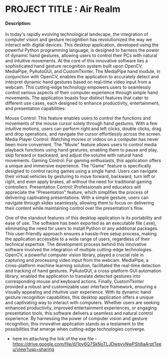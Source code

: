 # PROJECT TITLE : Air Realm
#### Description: 
In today's rapidly evolving technological landscape, the integration of computer vision and gesture recognition has revolutionized the way we interact with digital devices. This desktop application, developed using the powerful Python programming language, is designed to harness the power of dynamic hand gestures, allowing users to control their PCs with natural and intuitive movements.
At the core of this innovative software lies a sophisticated hand gesture recognition system built upon OpenCV, MediaPipe, PyAutoGUI, and CustomTkinter. The MediaPipe hand module, in conjunction with OpenCV, enables the application to accurately detect and interpret dynamic hand gestures based on real-time video input from a webcam. This cutting-edge technology empowers users to seamlessly control various aspects of their computer experience through simple hand movements.
The application boasts four distinct features that cater to different use cases, each designed to enhance productivity, entertainment, and presentation capabilities:

Mouse Control: This feature enables users to control the functions and movements of the mouse cursor solely through hand gestures. With a few intuitive motions, users can perform right and left clicks, double clicks, drag and drop operations, and navigate the cursor effortlessly across the screen.
Media Player Control: Watching movies or videos on a computer has never been more convenient. The "Movie" feature allows users to control media playback functions using hand gestures, enabling them to pause and play, skip forward or backward, and adjust the volume with natural hand movements.
Gaming Control: For gaming enthusiasts, this application offers a unique and immersive experience. The "Game" feature is specifically designed to control racing games using a single hand. Users can navigate their virtual vehicles by gesturing to move forward, backward, turn left or right, and even apply brakes, all without the need for traditional gaming controllers.
Presentation Control: Professionals and educators will appreciate the "Presentation" feature, which simplifies the process of delivering captivating presentations. With a simple gesture, users can navigate through slides seamlessly, allowing them to focus on delivering their content while maintaining control over the presentation's flow.

One of the standout features of this desktop application is its portability and ease of use. The software has been exported as an executable file (.exe), eliminating the need for users to install Python or any additional packages. This user-friendly approach ensures a hassle-free setup process, making the application accessible to a wide range of users, regardless of their technical expertise.
The development process behind this innovative software involved the integration of multiple cutting-edge technologies. OpenCV, a powerful computer vision library, played a crucial role in capturing and processing video input from the webcam. MediaPipe, a cross-platform machine learning solution, facilitated the real-time detection and tracking of hand gestures. PyAutoGUI, a cross-platform GUI automation library, enabled the application to translate detected gestures into corresponding mouse and keyboard actions. Finally, CustomTkinter provided a robust and customizable user interface framework, ensuring a visually appealing and intuitive user experience.
With its dynamic hand gesture recognition capabilities, this desktop application offers a unique and captivating way to interact with computers. Whether users are seeking enhanced productivity, improved entertainment experiences, or engaging presentation tools, this software delivers a seamless and natural control experience. By harnessing the power of computer vision and gesture recognition, this innovative application stands as a testament to the possibilities that emerge when cutting-edge technologies converge.

* here im attaching the link of the exe file - https://drive.google.com/file/d/1pv6Q7SkNoTLJDwpyvNwPSh8aArqtTeeu/view?usp=sharing
